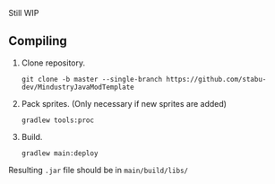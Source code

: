 Still WIP
## Compiling

1. Clone repository.
   ```
   git clone -b master --single-branch https://github.com/stabu-dev/MindustryJavaModTemplate
   ```

2. Pack sprites. (Only necessary if new sprites are added)
   ```
   gradlew tools:proc
   ```

3. Build.
   ```
   gradlew main:deploy
   ```

Resulting `.jar` file should be in `main/build/libs/`

